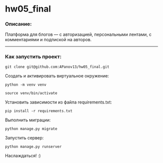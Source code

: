 # hw05_final
### Описание:
Платформа для блогов — с авторизацией, персональными лентами, с комментариями
и подпиской на авторов.

***
### Как запустить проект:
```
git clone git@github.com:APanov13/hw05_final.git
```
Создать и активировать виртуальное окружение:
```
python -m venv venv

source venv/bin/activate

```
Установить зависимости из файла requirements.txt:
```
pip install -r requirements.txt
```
Выполнить миграции:
```
python manage.py migrate
```
Запустить сервер:
```
python manage.py runserver
```
Наслаждаться! :)
